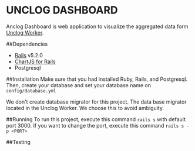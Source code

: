 # UNCLOG DASHBOARD 
Anclog Dashboard is web application to visualize the aggregated data form
[Unclog Worker](https://github.com/go-squads/unclog-worker).

##Dependencies
- [Rails](https://github.com/rails/rails) v5.2.0
- [ChartJS for Rails](https://github.com/airblade/chartjs-ror)
- Postgresql

##Installation
Make sure that you had installed Ruby, Rails, and Postgresql. Then, create your
database and set your database name on ```config/database.yml```

We don't create database migrator for this project. The data base migrator located
in the Unclog Worker. We choose this to avoid ambiguity.

##Running
To run this project, execute this command ```rails s``` with default port 3000.
If you want to change the port, execute this command ```rails s -p <PORT>```

##Testing

